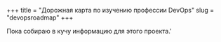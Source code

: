 +++
title = "Дорожная карта по изучению профессии DevOps"
slug = "devopsroadmap"
+++

Пока собираю в кучу информацию для этого проекта.'
